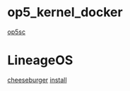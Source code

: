 # op5_kernel_docker

[op5sc](https://github.com/Seshiria/op5dc)

# LineageOS
[cheeseburger](https://wiki.lineageos.org/devices/cheeseburger/)
[install](https://wiki.lineageos.org/devices/cheeseburger/install)
